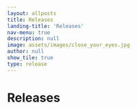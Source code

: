 ```yaml
---
layout: allposts
title: Releases
landing-title: 'Releases'
nav-menu: true
description: null
image: assets/images/close_your_eyes.jpg
author: null
show_tile: true
type: release
---
```


<h1>Releases</h1>
